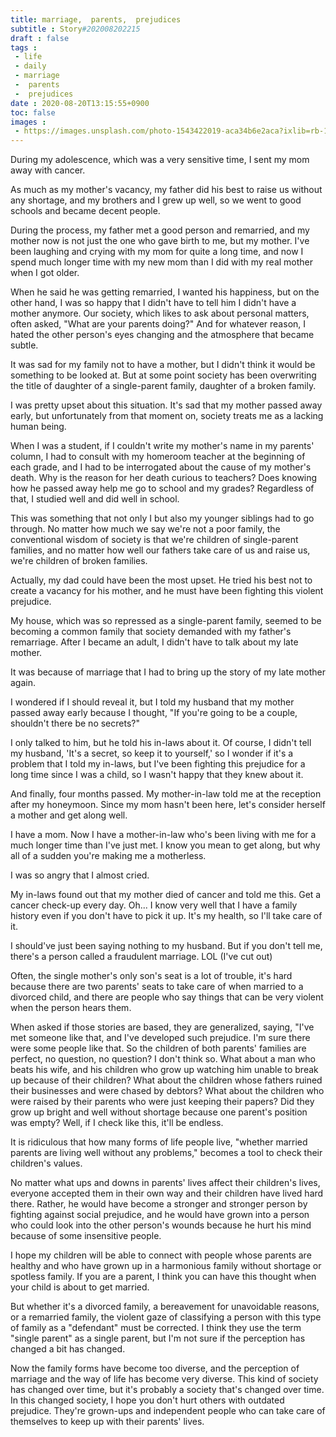 ```yaml
---
title: marriage,  parents,  prejudices
subtitle : Story#202008202215
draft : false
tags :
 - life
 - daily
 - marriage
 -  parents
 -  prejudices
date : 2020-08-20T13:15:55+0900
toc: false
images : 
 - https://images.unsplash.com/photo-1543422019-aca34b6e2aca?ixlib=rb-1.2.1&q=80&fm=jpg&crop=entropy&cs=tinysrgb&w=1080&fit=max&ixid=eyJhcHBfaWQiOjE1NTU0OX0
---
```


During my adolescence, which was a very sensitive time, I sent my mom away with cancer.  

As much as my mother's vacancy, my father did his best to raise us without any shortage, and my brothers and I grew up well, so we went to good schools and became decent people.  

During the process, my father met a good person and remarried, and my mother now is not just the one who gave birth to me, but my mother. I've been laughing and crying with my mom for quite a long time, and now I spend much longer time with my new mom than I did with my real mother when I got older.  

When he said he was getting remarried, I wanted his happiness, but on the other hand, I was so happy that I didn't have to tell him I didn't have a mother anymore. Our society, which likes to ask about personal matters, often asked, "What are your parents doing?" And for whatever reason, I hated the other person's eyes changing and the atmosphere that became subtle.  

It was sad for my family not to have a mother, but I didn't think it would be something to be looked at. But at some point society has been overwriting the title of daughter of a single-parent family, daughter of a broken family.  

I was pretty upset about this situation. It's sad that my mother passed away early, but unfortunately from that moment on, society treats me as a lacking human being.  

When I was a student, if I couldn't write my mother's name in my parents' column, I had to consult with my homeroom teacher at the beginning of each grade, and I had to be interrogated about the cause of my mother's death. Why is the reason for her death curious to teachers? Does knowing how he passed away help me go to school and my grades? Regardless of that, I studied well and did well in school.  

This was something that not only I but also my younger siblings had to go through. No matter how much we say we're not a poor family, the conventional wisdom of society is that we're children of single-parent families, and no matter how well our fathers take care of us and raise us, we're children of broken families.  

Actually, my dad could have been the most upset. He tried his best not to create a vacancy for his mother, and he must have been fighting this violent prejudice.  

My house, which was so repressed as a single-parent family, seemed to be becoming a common family that society demanded with my father's remarriage. After I became an adult, I didn't have to talk about my late mother.  

It was because of marriage that I had to bring up the story of my late mother again.  

I wondered if I should reveal it, but I told my husband that my mother passed away early because I thought, "If you're going to be a couple, shouldn't there be no secrets?"  

I only talked to him, but he told his in-laws about it. Of course, I didn't tell my husband, 'It's a secret, so keep it to yourself,' so I wonder if it's a problem that I told my in-laws, but I've been fighting this prejudice for a long time since I was a child, so I wasn't happy that they knew about it.  

And finally, four months passed. My mother-in-law told me at the reception after my honeymoon. Since my mom hasn't been here, let's consider herself a mother and get along well.  

I have a mom. Now I have a mother-in-law who's been living with me for a much longer time than I've just met. I know you mean to get along, but why all of a sudden you're making me a motherless.  

I was so angry that I almost cried.  

My in-laws found out that my mother died of cancer and told me this. Get a cancer check-up every day. Oh... I know very well that I have a family history even if you don't have to pick it up. It's my health, so I'll take care of it.  

I should've just been saying nothing to my husband. But if you don't tell me, there's a person called a fraudulent marriage. LOL (I've cut out)  

Often, the single mother's only son's seat is a lot of trouble, it's hard because there are two parents' seats to take care of when married to a divorced child, and there are people who say things that can be very violent when the person hears them.  

When asked if those stories are based, they are generalized, saying, "I've met someone like that, and I've developed such prejudice. I'm sure there were some people like that. So the children of both parents' families are perfect, no question, no question? I don't think so. What about a man who beats his wife, and his children who grow up watching him unable to break up because of their children? What about the children whose fathers ruined their businesses and were chased by debtors? What about the children who were raised by their parents who were just keeping their papers? Did they grow up bright and well without shortage because one parent's position was empty? Well, if I check like this, it'll be endless.  

It is ridiculous that how many forms of life people live, "whether married parents are living well without any problems," becomes a tool to check their children's values.  

No matter what ups and downs in parents' lives affect their children's lives, everyone accepted them in their own way and their children have lived hard there. Rather, he would have become a stronger and stronger person by fighting against social prejudice, and he would have grown into a person who could look into the other person's wounds because he hurt his mind because of some insensitive people.  

I hope my children will be able to connect with people whose parents are healthy and who have grown up in a harmonious family without shortage or spotless family. If you are a parent, I think you can have this thought when your child is about to get married.  

But whether it's a divorced family, a bereavement for unavoidable reasons, or a remarried family, the violent gaze of classifying a person with this type of family as a "defendant" must be corrected. I think they use the term "single parent" as a single parent, but I'm not sure if the perception has changed a bit has changed.  

Now the family forms have become too diverse, and the perception of marriage and the way of life has become very diverse. This kind of society has changed over time, but it's probably a society that's changed over time. In this changed society, I hope you don't hurt others with outdated prejudice. They're grown-ups and independent people who can take care of themselves to keep up with their parents' lives.  

